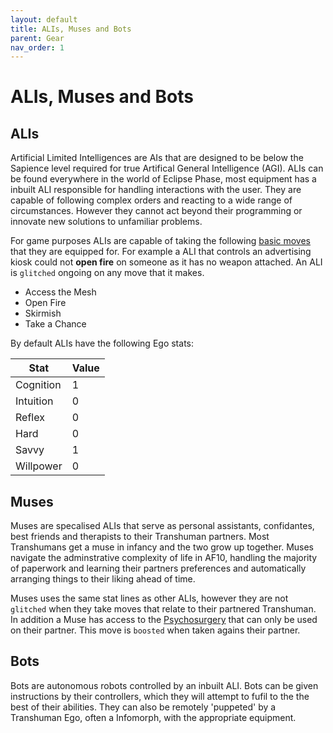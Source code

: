 ```yaml
---
layout: default
title: ALIs, Muses and Bots
parent: Gear
nav_order: 1
---
```


# ALIs, Muses and Bots

## ALIs

Artificial Limited Intelligences are AIs that are designed to be below the Sapience level required for true Artifical General Intelligence (AGI). ALIs can be found everywhere in the world of Eclipse Phase, most equipment has a inbuilt ALI responsible for handling interactions with the user. They are capable of following complex orders and reacting to a wide range of circumstances. However they cannot act beyond their programming or innovate new solutions to unfamiliar problems.

For game purposes ALIs are capable of taking the following [basic moves](/content/moves/basicmoves.html) that they are equipped for. For example a ALI that controls an advertising kiosk could not **open fire** on someone as it has no weapon attached. An ALI is `glitched` ongoing on any move that it makes.

- Access the Mesh
- Open Fire
- Skirmish
- Take a Chance

By default ALIs have the following Ego stats:

| Stat      | Value |
| --------- | ----- |
| Cognition | 1     |
| Intuition | 0     |
| Reflex    | 0     |
| Hard      | 0     |
| Savvy     | 1     |
| Willpower | 0     |

## Muses

Muses are specalised ALIs that serve as personal assistants, confidantes, best friends and therapists to their Transhuman partners. Most Transhumans get a muse in infancy and the two grow up together. Muses navigate the adminstrative complexity of life in AF10, handling the majority of paperwork and learning their partners preferences and automatically arranging things to their liking ahead of time.

Muses uses the same stat lines as other ALIs, however they are not `glitched` when they take moves that relate to their partnered Transhuman. In addition a Muse has access to the [Psychosurgery](/content/moves/tech.html#psychosurgery) that can only be used on their partner. This move is `boosted` when taken agains their partner.

## Bots

Bots are autonomous robots controlled by an inbuilt ALI. Bots can be given instructions by their controllers, which they will attempt to fufil to the the best of their abilities. They can also be remotely 'puppeted' by a Transhuman Ego, often a Infomorph, with the appropriate equipment.

